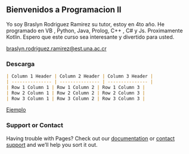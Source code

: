 ## Bienvenidos a Programacion II
Yo soy Braslyn Rodriguez Ramirez su tutor, estoy en 4to año. He programado en VB , Python, Java, Prolog, C++ , C# y Js. Proximamente Kotlin.
Espero que este curso sea interesante y divertido para usted.

braslyn.rodriguez.ramirez@est.una.ac.cr

### Descarga

```markdown
| Column 1 Header | Column 2 Header | Column 3 Header |
| --------------- | --------------- | --------------- |
| Row 1 Column 1 | Row 1 Column 2 | Row 1 Column 3 |
| Row 2 Column 1 | Row 2 Column 2 | Row 2 Column 3 |
| Row 3 Column 1 | Row 3 Column 2 | Row 3 Column 3 |

```
[Ejemplo](https://github.com/Braslyn/Braslyn.github.io/raw/gh-pages/Ejercicios/Java/Bouncing.7z)

### Support or Contact

Having trouble with Pages? Check out our [documentation](https://docs.github.com/categories/github-pages-basics/) or [contact support](https://support.github.com/contact) and we’ll help you sort it out.
